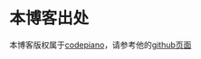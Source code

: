 # 本博客出处

本博客版权属于[codepiano](http://codepiano.github.io)，请参考他的[github页面](https://github.com/codepiano/codepiano.github.com)

